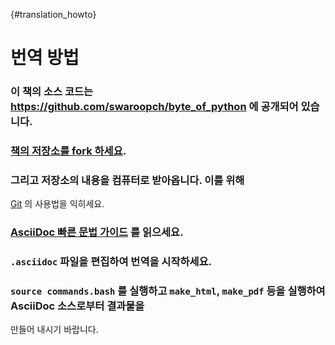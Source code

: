{#translation_howto}
# 번역 방법

###  이 책의 소스 코드는 https://github.com/swaroopch/byte_of_python 에 공개되어 있습니다.
###  [책의 저장소를 fork 하세요](https://help.github.com/articles/fork-a-repo).
###  그리고 저장소의 내용을 컴퓨터로 받아옵니다. 이를 위해
[Git](http://www.git-scm.com) 의 사용법을 익히세요.
###  [AsciiDoc 빠른 문법 가이드](http://asciidoctor.org/docs/asciidoc-syntax-quick-reference/) 를 읽으세요.
###  `.asciidoc` 파일을 편집하여 번역을 시작하세요.
###  `source commands.bash` 를 실행하고 `make_html`, `make_pdf` 등을 실행하여 AsciiDoc 소스로부터 결과물을
만들어 내시기 바랍니다.
